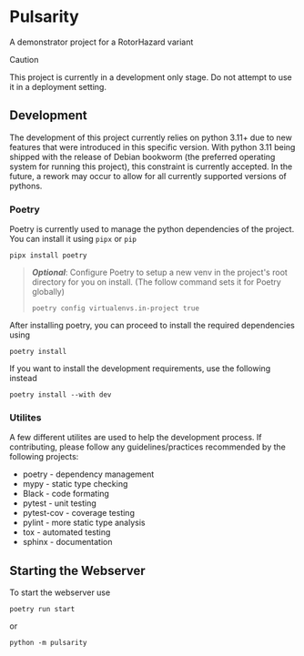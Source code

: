 # Pulsarity
A demonstrator project for a RotorHazard variant

> [!CAUTION]  
> This project is currently in a development only stage. Do not attempt to use it
> in a deployment setting.

## Development

The development of this project currently relies on python 3.11+ due to new features that were introduced
in this specific version. With python 3.11 being shipped with the release of Debian bookworm
(the preferred operating system for running this project), this constraint is currently accepted.
In the future, a rework may occur to allow for all currently supported versions of pythons.

### Poetry

Poetry is currently used to manage the python dependencies of the project. You can
install it using `pipx` or `pip`

```
pipx install poetry
```

> ***Optional***: Configure Poetry to setup a new venv in the project's root
> directory for you on install. (The follow command sets it for Poetry globally)
> ```
> poetry config virtualenvs.in-project true
> ```

After installing poetry, you can proceed to install the required dependencies using

```
poetry install
```

If you want to install the development requirements, use the following instead

```
poetry install --with dev
```


### Utilites

A few different utilites are used to help the development process. If contributing, 
please follow any guidelines/practices recommended by the following projects:

- poetry - dependency management
- mypy - static type checking
- Black - code formating
- pytest - unit testing
- pytest-cov - coverage testing
- pylint - more static type analysis
- tox - automated testing
- sphinx - documentation

## Starting the Webserver

To start the webserver use

```
poetry run start
```
or
```
python -m pulsarity
```